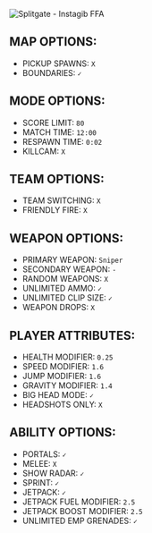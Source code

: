 ![Splitgate - Instagib FFA](https://user-images.githubusercontent.com/58918358/175748747-d8624c4c-3e10-42d3-95dc-d3e2d2da8414.png)

## MAP OPTIONS:
* PICKUP SPAWNS: ``X``
* BOUNDARIES: ``✓``

## MODE OPTIONS:
* SCORE LIMIT: ``80``
* MATCH TIME: ``12:00``
* RESPAWN TIME: ``0:02``
* KILLCAM: ``X``

## TEAM OPTIONS:
* TEAM SWITCHING: ``X``
* FRIENDLY FIRE: ``X``

## WEAPON OPTIONS:
* PRIMARY WEAPON: ``Sniper``
* SECONDARY WEAPON: ``-``
* RANDOM WEAPONS: ``X``
* UNLIMITED AMMO: ``✓``
* UNLIMITED CLIP SIZE: ``✓``
* WEAPON DROPS: ``X``

## PLAYER ATTRIBUTES:
* HEALTH MODIFIER: ``0.25``
* SPEED MODIFIER: ``1.6``
* JUMP MODIFIER: ``1.6``
* GRAVITY MODIFIER: ``1.4``
* BIG HEAD MODE: ``✓``
* HEADSHOTS ONLY: ``X``

## ABILITY OPTIONS:
* PORTALS: ``✓``
* MELEE: ``X``
* SHOW RADAR: ``✓``
* SPRINT: ``✓``
* JETPACK: ``✓``
* JETPACK FUEL MODIFIER: ``2.5``
* JETPACK BOOST MODIFIER: ``2.5``
* UNLIMITED EMP GRENADES: ``✓``
